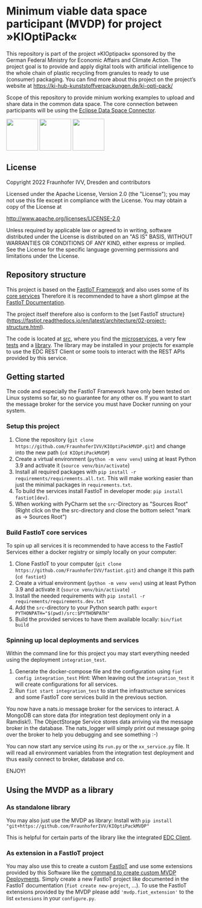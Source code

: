 # Minimum viable data space participant (MVDP) for project »KIOptiPack«

This repository is part of the project »KIOptipack« sponsored by the German Federal Ministry for Economic Affairs and 
Climate Action.
The project goal is to provide and apply digital tools with artificial intelligence to the whole chain of plastic 
recycling from granules to ready to use (consumer) packaging. You can find more about this project on the project’s 
website at https://ki-hub-kunststoffverpackungen.de/ki-opti-pack/

Scope of this repository to provide minium working examples to upload and share data in the common data space. 
The core connection between participants will be using the [Eclipse Data Space Connector](https://github.com/eclipse-edc).

<img style="display: inline" height="84" src="https://ki-hub-kunststoffverpackungen.de/typo3conf/ext/gi_base/Resources/Themes/Dgt/Images/bundesministerium-logo_klein.jpg">
<img style="display: inline" height="84" src="https://www.fona.de/cms/img/BMBF_FONA_Logo_de.svg">
<img style="display: inline" height="84" src="https://ki-hub-kunststoffverpackungen.de/typo3conf/ext/gi_base/Resources/Themes/KiHubKunststoff/Images/KI-Logo-web.png">

## License

Copyright 2022 Fraunhofer IVV, Dresden and contributors

Licensed under the Apache License, Version 2.0 (the "License");
you may not use this file except in compliance with the License.
You may obtain a copy of the License at

   http://www.apache.org/licenses/LICENSE-2.0

Unless required by applicable law or agreed to in writing, software
distributed under the License is distributed on an "AS IS" BASIS,
WITHOUT WARRANTIES OR CONDITIONS OF ANY KIND, either express or implied.
See the License for the specific language governing permissions and
limitations under the License.

## Repository structure

This project is based on the [FastIoT Framework](https://github.com/FraunhoferIVV/fastiot) and also uses some of its 
[core services](https://fastiot.readthedocs.io/en/latest/services.html#core-services)
Therefore it is recommended to have a short glimpse at the [FastIoT Documentation](https://fastiot.readthedocs.io/).

The project itself therefore also is conform to the [set FastIoT structure}(https://fastiot.readthedocs.io/en/latest/architecture/02-project-structure.html).

The code is located at [src](./src), where you find the [microservices](./src/mvdp_services), a very few 
[tests](./src/mvdp_tests) and a [library](./src/mvdp). 
The library may be installed in your projects for example to use the EDC REST Client or some tools to interact with 
the REST APIs provided by this service.

## Getting started

The code and especially the FastIoT Framework have only been tested on Linux systems so far, so no guarantee for any other os.
If you want to start the message broker for the service you must have Docker running on your system.

### Setup this project

1. Clone the repository (`git clone https://github.com/FraunhoferIVV/KIOptiPackMVDP.git`) and change into the new path (`cd KIOptiPackMVDP`)
2. Create a virtual environment (`python -m venv venv`) using at least Python 3.9 and activate it (`source venv/bin/activate`)
3. Install all required packages with `pip install -r requirements/requirements.all.txt`. 
   This will make working easier than just the minimal packages in `requirements.txt`.
4. To build the services install FastIoT in developer mode: `pip install fastiot[dev]`.
5. When working with PyCharm set the `src`-Directory as "Sources Root" (Right click on the the src-directory and close the bottom select "mark as -> Sources Root")

### Build FastIoT core services

To spin up all services it is recommended to have access to the FastIoT Services either a docker registry or simply locally on your computer:
1. Clone FastIoT to your computer (`git clone https://github.com/FraunhoferIVV/fastiot.git`) and change it this path (`cd fastiot`)
2. Create a virtual environment (`python -m venv venv`) using at least Python 3.9 and activate it (`source venv/bin/activate`)
3. Install the needed requirements with `pip install -r requirements/requirements.dev.txt`
4. Add the `src`-directory to your Python search path: `export PYTHONPATH="$(pwd)/src:$PYTHONPATH"`
5. Build the provided services to have them available locally: `bin/fiot build`

### Spinning up local deployments and services

Within the command line for this project you may start everything needed using the deployment `integration_test`.

1. Generate the docker-compose file and the configuration using `fiot config integration_test` 
   Hint: When leaving out the `integration_test` it will create configurations for all services. 
2. Run `fiot start integration_test` to start the infrastructure services and some FastIoT core services build in the previous section.

You now have a nats.io message broker for the services to interact. A MongoDB can store data (for integration test deployment only in a Ramdisk!).
The ObjectStorage Service stores data arriving via the message broker in the database.
The nats_logger will simply print out message going over the broker to help you debugging and see something :-)

You can now start any service using its `run.py` or the `xx_service.py` file.
It will read all environment variables from the integration test deployment and thus easily connect to broker, database and co.

ENJOY!

## Using the MVDP as a library

### As standalone library

You may also just use the MVDP as library: Install with 
`pip install "git+https://github.com/FraunhoferIVV/KIOptiPackMVDP"`

This is helpful for certain parts of the library like the integrated [EDC Client](src/mvdp/edc_client).

### As extension in a FastIoT project

You may also use this to create a custom [FastIoT](https://github.com/FraunhoferIVV/FastIoT) and use some extensions 
provided by this Software like the [command to create custom MVDP Deployments](src/mvdp/fiot_extension/cmd_create.py).
Simply create a new FastIoT project like documented in the FastIoT documentation (`fiot create new-project`, …).
To use the FastIoT extensions provided by the MVDP please add `'mvdp.fiot_extension'` to the list `extensions` in 
your `configure.py`.
